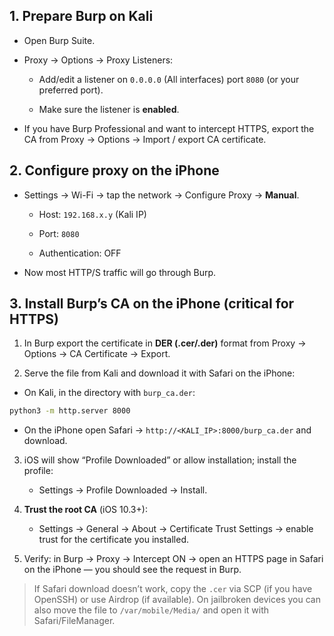 ## 1. Prepare Burp on Kali

- Open Burp Suite.
    
- Proxy → Options → Proxy Listeners:
    
    - Add/edit a listener on `0.0.0.0` (All interfaces) port `8080` (or your preferred port).
        
    - Make sure the listener is **enabled**.
        
- If you have Burp Professional and want to intercept HTTPS, export the CA from Proxy → Options → Import / export CA certificate.

## 2. Configure proxy on the iPhone

- Settings → Wi-Fi → tap the network → Configure Proxy → **Manual**.
    
    - Host: `192.168.x.y` (Kali IP)
        
    - Port: `8080`
        
    - Authentication: OFF
        
- Now most HTTP/S traffic will go through Burp.
    

## 3. Install Burp’s CA on the iPhone (critical for HTTPS)

1. In Burp export the certificate in **DER (.cer/.der)** format from Proxy → Options → CA Certificate → Export.
    
2. Serve the file from Kali and download it with Safari on the iPhone:
    
- On Kali, in the directory with `burp_ca.der`:
```bash
python3 -m http.server 8000
```
- On the iPhone open Safari → `http://<KALI_IP>:8000/burp_ca.der` and download.
        
3. iOS will show “Profile Downloaded” or allow installation; install the profile:
    
    - Settings → Profile Downloaded → Install.
        
4. **Trust the root CA** (iOS 10.3+):
    
    - Settings → General → About → Certificate Trust Settings → enable trust for the certificate you installed.
        
5. Verify: in Burp → Proxy → Intercept ON → open an HTTPS page in Safari on the iPhone — you should see the request in Burp.
    

> If Safari download doesn’t work, copy the `.cer` via SCP (if you have OpenSSH) or use Airdrop (if available). On jailbroken devices you can also move the file to `/var/mobile/Media/` and open it with Safari/FileManager.